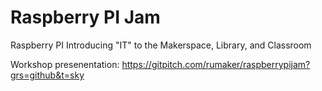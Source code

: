 # Raspberry PI Jam
Raspberry PI Introducing "IT" to the Makerspace, Library, and Classroom

Workshop presenentation:
https://gitpitch.com/rumaker/raspberrypijam?grs=github&t=sky

